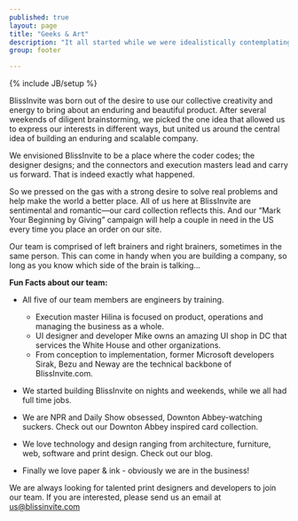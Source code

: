 ```yaml
---
published: true
layout: page
title: "Geeks & Art"
description: "It all started while we were idealistically contemplating world-changing ideas on weekends..."
group: footer

---
```


{% include JB/setup %}

BlissInvite was born out of the desire to use our collective creativity and energy to bring about an enduring and beautiful product. After several weekends of diligent brainstorming, we picked the one idea that allowed us to express our interests in different ways, but united us around the central idea of building an enduring and scalable company.

We envisioned BlissInvite to be a place where the coder codes; the designer designs; and the connectors and execution masters lead and carry us forward. That is indeed exactly what happened.

So we pressed on the gas with a strong desire to solve real problems and help make the world a better place. All of us here at BlissInvite are sentimental and romantic—our card collection reflects this. And our “Mark Your Beginning by Giving” campaign will help a couple in need in the US every time you place an order on our site.

Our team is comprised of left brainers and right brainers, sometimes in the same person. This can come in handy when you are building a company, so long as you know which side of the brain is talking…

**Fun Facts about our team:**

* All five of our team members are engineers by training.
	* Execution master Hilina is focused on product, operations and managing the business as a whole.
	* UI designer and developer Mike owns an amazing UI shop in DC that services the White House and other organizations.
	* From conception to implementation, former Microsoft developers Sirak, Bezu and Neway are the technical backbone of BlissInvite.com.

* We started building BlissInvite on nights and weekends, while we all had full time jobs.

* We are NPR and Daily Show obsessed, Downton Abbey-watching suckers. Check out our Downton Abbey inspired card collection.

* We love technology and design ranging from architecture, furniture, web, software and print design. Check out our blog.

* Finally we love paper & ink - obviously we are in the business!

We are always looking for talented print designers and developers to join our team. If you are interested, please send us an email at us@blissinvite.com
